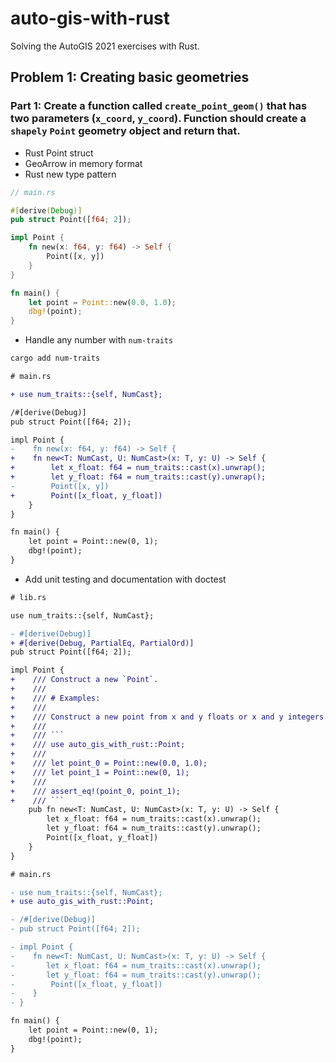 # auto-gis-with-rust

Solving the AutoGIS 2021 exercises with Rust.

## Problem 1: Creating basic geometries

### Part 1: Create a function called `create_point_geom()` that has two parameters (`x_coord`, `y_coord`). Function should create a `shapely` `Point` geometry object and return that.

- Rust Point struct
- GeoArrow in memory format
- Rust new type pattern

```rust
// main.rs

#[derive(Debug)]
pub struct Point([f64; 2]);

impl Point {
    fn new(x: f64, y: f64) -> Self {
        Point([x, y])
    }
}

fn main() {
    let point = Point::new(0.0, 1.0);
    dbg!(point);
}
```

- Handle any number with `num-traits`

```sh
cargo add num-traits
```

```diff
# main.rs

+ use num_traits::{self, NumCast};

/#[derive(Debug)]
pub struct Point([f64; 2]);

impl Point {
-    fn new(x: f64, y: f64) -> Self {
+    fn new<T: NumCast, U: NumCast>(x: T, y: U) -> Self {
+        let x_float: f64 = num_traits::cast(x).unwrap();
+        let y_float: f64 = num_traits::cast(y).unwrap();
-        Point([x, y])
+        Point([x_float, y_float])
    }
}

fn main() {
    let point = Point::new(0, 1);
    dbg!(point);
}
```

- Add unit testing and documentation with doctest

```diff
# lib.rs

use num_traits::{self, NumCast};

- #[derive(Debug)]
+ #[derive(Debug, PartialEq, PartialOrd)]
pub struct Point([f64; 2]);

impl Point {
+    /// Construct a new `Point`.
+    ///
+    /// # Examples:
+    ///
+    /// Construct a new point from x and y floats or x and y integers.
+    ///
+    /// ```
+    /// use auto_gis_with_rust::Point;
+    ///
+    /// let point_0 = Point::new(0.0, 1.0);
+    /// let point_1 = Point::new(0, 1);
+    ///
+    /// assert_eq!(point_0, point_1);
+    /// ```
    pub fn new<T: NumCast, U: NumCast>(x: T, y: U) -> Self {
        let x_float: f64 = num_traits::cast(x).unwrap();
        let y_float: f64 = num_traits::cast(y).unwrap();
        Point([x_float, y_float])
    }
}
```

```diff
# main.rs

- use num_traits::{self, NumCast};
+ use auto_gis_with_rust::Point;

- /#[derive(Debug)]
- pub struct Point([f64; 2]);

- impl Point {
-    fn new<T: NumCast, U: NumCast>(x: T, y: U) -> Self {
-       let x_float: f64 = num_traits::cast(x).unwrap();
-       let y_float: f64 = num_traits::cast(y).unwrap();
-        Point([x_float, y_float])
-    }
- }

fn main() {
    let point = Point::new(0, 1);
    dbg!(point);
}
```